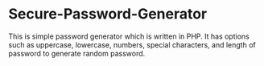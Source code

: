 # Secure-Password-Generator
This is simple password generator which is written in PHP. It has options such as uppercase, lowercase, numbers, special characters, and length of password to generate random password.
